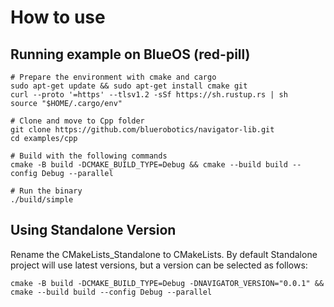 # How to use

## Running example on BlueOS (red-pill)

```shell
# Prepare the environment with cmake and cargo
sudo apt-get update && sudo apt-get install cmake git
curl --proto '=https' --tlsv1.2 -sSf https://sh.rustup.rs | sh
source "$HOME/.cargo/env"

# Clone and move to Cpp folder
git clone https://github.com/bluerobotics/navigator-lib.git
cd examples/cpp

# Build with the following commands
cmake -B build -DCMAKE_BUILD_TYPE=Debug && cmake --build build --config Debug --parallel

# Run the binary
./build/simple

```

## Using Standalone Version
Rename the CMakeLists_Standalone to CMakeLists.
By default Standalone project will use latest versions, but a version can be selected as follows:
```shell
cmake -B build -DCMAKE_BUILD_TYPE=Debug -DNAVIGATOR_VERSION="0.0.1" && cmake --build build --config Debug --parallel
```